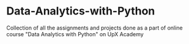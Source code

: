 # Data-Analytics-with-Python
Collection of all the assignments and projects done as a part of online course "Data Analytics with Python" on UpX Academy
